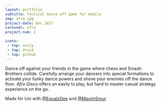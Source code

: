 ```yaml
---
layout: portfolio
subtitle: Tactical dance off game for mobile
img: afro.jpg
project-date: Dec 2017
carousel: afro
project-num: 2

icons:
 - top: unity 
 - top: droid
 - top: github
---
```


Dance off against your friends in the game where chess and Smash Brothers collide. Carefully arrange your dancers into special formations to activate your funky dance powers and shove your enemies off the dance floor. *Afro Disco* offers an easily to play, but hard to master casual strategy experience on the go.


Made for Uni with [@EqualzDee](https://www.twitter.com/equalzdee) and [@MaximSrour](https://twitter.com/MaximSrour)

